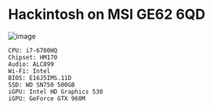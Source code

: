 # Hackintosh on MSI GE62 6QD
![image](https://user-images.githubusercontent.com/34858695/188267198-d6a4e1c0-6501-4d63-adc0-353efa7cc380.png)

    CPU: i7-6700HQ
    Chipset: HM170
    Audio: ALC899
    Wi-Fi: Intel
    BIOS: E16J5IMS.11D
    SSD: WD SN750 500GB
    iGPU: Intel HD Graphics 530
    iGPU: GeForce GTX 960M
